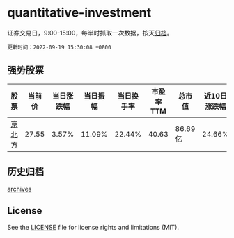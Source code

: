 # quantitative-investment

证券交易日，9:00-15:00，每半时抓取一次数据，按天[归档](archives)。

`更新时间：2022-09-19 15:30:08 +0800`

## 强势股票

|股票|当前价|当日涨跌幅|当日振幅|当日换手率|市盈率TTM|总市值|近10日涨跌幅|
|----|----|----|----|----|----|----|----|
|[京北方](https://xueqiu.com/S/SZ002987)|27.55|3.57%|11.09%|22.44%|40.63|86.69亿|24.66%|

## 历史归档

[archives](archives)

## License

See the [LICENSE](LICENSE) file for license rights and limitations (MIT).